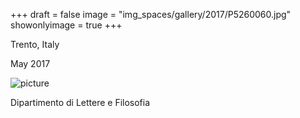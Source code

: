 +++
draft = false
image = "img_spaces/gallery/2017/P5260060.jpg"
showonlyimage = true
+++

Trento, Italy

May 2017
<!--more-->
![picture](/img_spaces/gallery/2017/P5260060.jpg)

Dipartimento di Lettere e Filosofia
